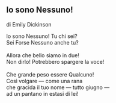 ## Io sono Nessuno! ##
di Emily Dickinson<br/>

Io sono Nessuno! Tu chi sei?</br>
Sei Forse Nessuno anche tu?<br/><br/>
Allora che bello siamo in due!<br/>
Non dirlo! Potrebbero spargere la voce!<br/>
<br/>
Che grande peso essere Qualcuno!<br/>
Così volgare — come una rana<br/>
che gracida il tuo nome — tutto giugno —<br/>
ad un pantano in estasi di lei!<br/>
